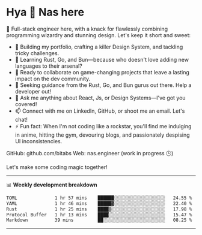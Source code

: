 # Hya 👋 Nas here

👋 Full-stack engineer here, with a knack for flawlessly combining programming wizardry and stunning design. Let's keep it short and sweet:

- 🔭 Building my portfolio, crafting a killer Design System, and tackling tricky challenges.
- 🌱 Learning Rust, Go, and Bun—because who doesn't love adding new languages to their arsenal?
- 👯 Ready to collaborate on game-changing projects that leave a lasting impact on the dev community.
- 🤔 Seeking guidance from the Rust, Go, and Bun gurus out there. Help a developer out!
- 💬 Ask me anything about React, Js, or Design Systems—I've got you covered!
- 📫 Connect with me on LinkedIn, GitHub, or shoot me an email. Let's chat!
- ⚡ Fun fact: When I'm not coding like a rockstar, you'll find me indulging in anime, hitting the gym, devouring blogs, and passionately despising UI inconsistencies.

GitHub: github.com/bitabs
Web: nas.engineer (work in progress 🕒)

Let's make some coding magic together!

-------
📊 **Weekly development breakdown**
<!--START_SECTION:waka-->

```txt
TOML              1 hr 57 mins    ██████░░░░░░░░░░░░░░░░░░░   24.55 %
YAML              1 hr 46 mins    █████▓░░░░░░░░░░░░░░░░░░░   22.40 %
Rust              1 hr 25 mins    ████▒░░░░░░░░░░░░░░░░░░░░   17.98 %
Protocol Buffer   1 hr 13 mins    ████░░░░░░░░░░░░░░░░░░░░░   15.47 %
Markdown          39 mins         ██░░░░░░░░░░░░░░░░░░░░░░░   08.25 %
```

<!--END_SECTION:waka-->
-------
